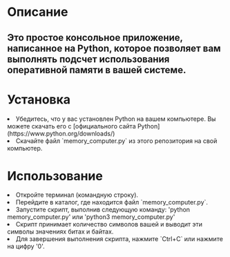 <h1>Описание</h1>

<h2>Это простое консольное приложение, написанное на Python, которое позволяет вам выполнять подсчет использования оперативной памяти в вашей системе.</h2>


<h1>Установка</h1>

<form> 
  <li>Убедитесь, что у вас установлен Python на вашем компьютере. Вы можете скачать его с [официального сайта Python](https://www.python.org/downloads/)</li>
  <li>Скачайте файл `memory_computer.py` из этого репозитория на свой компьютер.</li>
</form>


<h1>Использование</h1>

<form>
  <li>Откройте терминал (командную строку).</li>
  <li>Перейдите в каталог, где находится файл `memory_computer.py`.</li>
  <li>Запустите скрипт, выполнив следующую команду: 'python memory_computer.py' или 'python3 memory_computer.py'</li>
  <li>Скрипт принимает количество символов вашей и выводит эти символы значениях битах и байтах.</li>
  <li>Для завершения выполнения скрипта, нажмите `Ctrl+C` или нажмите на цифру '0'.</li>
</form>
